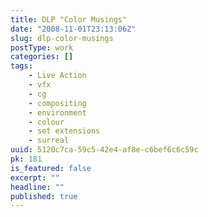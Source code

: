 ```yaml
---
title: DLP "Color Musings"
date: "2008-11-01T23:13:06Z"
slug: dlp-color-musings
postType: work
categories: []
tags:
    - Live Action
    - vfx
    - cg
    - compositing
    - environment
    - colour
    - set extensions
    - surreal
uuid: 5120c7ca-59c5-42e4-af8e-c6bef6c6c59c
pk: 181
is_featured: false
excerpt: ""
headline: ""
published: true
---
```

